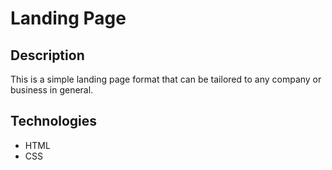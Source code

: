 # Landing Page

## Description
This is a simple landing page format that can be tailored to any company or business in general.

## Technologies
- HTML
- CSS